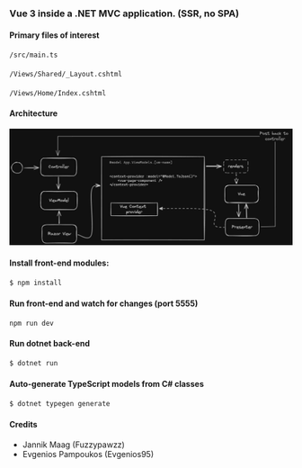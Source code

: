 ### Vue 3 inside a .NET MVC application. (SSR, no SPA)

#### Primary files of interest
```sh
/src/main.ts

/Views/Shared/_Layout.cshtml

/Views/Home/Index.cshtml
```

#### Architecture

![Architecture diagram](./vue-mvc.png)

#### Install front-end modules:
```sh
$ npm install
```

#### Run front-end and watch for changes (port 5555)
```
npm run dev
```

#### Run dotnet back-end
```sh
$ dotnet run
```

#### Auto-generate TypeScript models from C# classes
```sh
$ dotnet typegen generate
```


#### Credits
- Jannik Maag (Fuzzypawzz)
- Evgenios Pampoukos (Evgenios95)